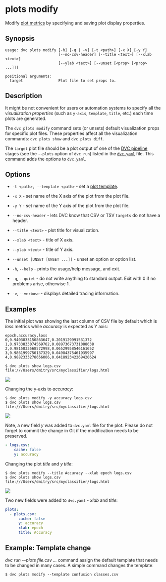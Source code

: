 # plots modify

Modify [plot metrics](/doc/command-reference/plots) by specifying and saving
plot display properties.

## Synopsis

```usage
usage: dvc plots modify [-h] [-q | -v] [-t <path>] [-x X] [-y Y]
                        [--no-csv-header] [--title <text>] [--xlab <text>]
                        [--ylab <text>] [--unset [<prop> [<prop> ...]]]

positional arguments:
  target                Plot file to set props to.
```

## Description

It might be not convenient for users or automation systems to specify all the
_visualization properties_ (such as `y-axis`, `template`, `title`, etc.) each
time plots are generated.

The `dvc plots modify` command sets (or unsets) default visualization props for
specific plot files. These properties affect all the visualization commands:
`dvc plots show` and `dvc plots diff`.

The `target` plot file should be a plot output of one of the
[DVC pipeline](/doc/command-reference/pipeline) stages (see the `--plots` option
of `dvc run`) listed in the
[`dvc.yaml`](/doc/user-guide/dvc-files-and-directories) file. This command adds
the options to `dvc.yaml`.

## Options

- `-t <path>, --template <path>` - set a
  [plot template](/doc/command-reference/plots#plot-templates).

- `-x X` - set name of the X axis of the plot from the plot file.

- `-y Y` - set name of the Y axis of the plot from the plot file.

- `--no-csv-header` - lets DVC know that CSV or TSV `targets` do not have a
  header.

- `--title <text>` - plot title for visualization.

- `--xlab <text>` - title of X axis.

- `--ylab <text>` - title of Y axis.

- `--unset [UNSET [UNSET ...]]` - unset an option or option list.

- `-h`, `--help` - prints the usage/help message, and exit.

- `-q`, `--quiet` - do not write anything to standard output. Exit with 0 if no
  problems arise, otherwise 1.

- `-v`, `--verbose` - displays detailed tracing information.

## Examples

The initial plot was showing the last column of CSV file by default which is
_loss_ metrics while _accuracy_ is expected as Y axis:

```csv
epoch,accuracy,loss
0,0.9403833150863647,0.2019129991531372
1,0.9733833074569702,0.08973673731088638
2,0.9815833568572998,0.06529958546161652
3,0.9861999750137329,0.04984375461935997
4,0.9882333278656006,0.041892342269420624
```

```dvc
$ dvc plots show logs.csv
file:///Users/dmitry/src/myclassifier/logs.html
```

![](/img/plots_mod_loss.svg)

Changing the y-axis to _accuracy_:

```dvc
$ dvc plots modify -y accuracy logs.csv
$ dvc plots show logs.csv
file:///Users/dmitry/src/myclassifier/logs.html
```

![](/img/plots_mod_acc.svg)

Note, a new field _y_ was added to `dvc.yaml` file for the plot. Please do not
forget to commit the change in Git if the modification needs to be preserved.

```yaml
- logs.csv:
    cache: false
    y: accuracy
```

Changing the plot _title_ and _y title_:

```dvc
$ dvc plots modify --title Accuracy --xlab epoch logs.csv
$ dvc plots show logs.csv
file:///Users/dmitry/src/myclassifier/logs.html
```

![](/img/plots_mod_acc_titles.svg)

Two new fields were added to `dvc.yaml` - _xlab_ and _title_:

```yaml
plots:
  - plots.csv:
      cache: false
      y: accuracy
      xlab: epoch
      title: Accuracy
```

## Example: Template change

_dvc run --plots file.csv ..._ command assign the default template that needs to
be changed in many cases. A simple command changes the template:

```dvc
$ dvc plots modify --template confusion classes.csv
```
